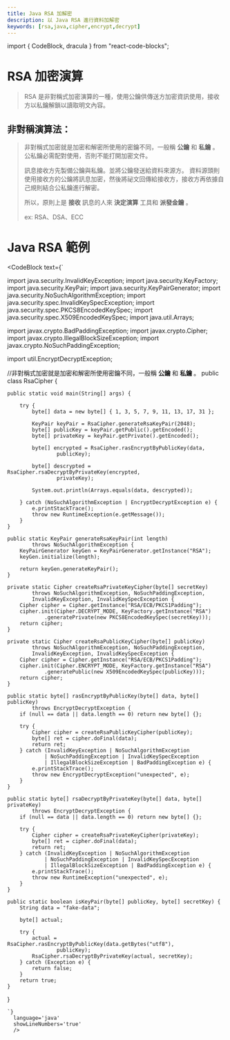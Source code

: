 ```yaml
---
title: Java RSA 加解密
description: 以 Java RSA 進行資料加解密
keywords: [rsa,java,cipher,encrypt,decrypt]
---
```

import { CodeBlock, dracula  } from "react-code-blocks";

# RSA 加密演算
> RSA 是非對稱式加密演算的一種，使用公鑰供傳送方加密資訊使用，接收方以私鑰解鎖以讀取明文內容。

## 非對稱演算法：
> 非對稱式加密就是加密和解密所使用的密鑰不同，一般稱 __公鑰__ 和 __私鑰__ 。
> 公私鑰必需配對使用，否則不能打開加密文件。
> 
> 訊息接收方先製備公鑰與私鑰。並將公鑰發送給資料來源方。
> 資料源頭則使用接收方的公鑰將訊息加密，然後將祕文回傳給接收方，接收方再依據自己規則結合公私鑰進行解密。
> 
> 所以，原則上是 __接收__ 訊息的人來 __決定演算__ 工具和 __派發金鑰__ 。
> 
> ex: RSA、DSA、ECC


# Java RSA 範例

<CodeBlock text={`

import java.security.InvalidKeyException;
import java.security.KeyFactory;
import java.security.KeyPair;
import java.security.KeyPairGenerator;
import java.security.NoSuchAlgorithmException;
import java.security.spec.InvalidKeySpecException;
import java.security.spec.PKCS8EncodedKeySpec;
import java.security.spec.X509EncodedKeySpec;
import java.util.Arrays;

import javax.crypto.BadPaddingException;
import javax.crypto.Cipher;
import javax.crypto.IllegalBlockSizeException;
import javax.crypto.NoSuchPaddingException;

import util.EncryptDecryptException;

//非對稱式加密就是加密和解密所使用密鑰不同，一般稱 __公鑰__ 和 __私鑰__ 。
public class RsaCipher {

    public static void main(String[] args) {

        try {
            byte[] data = new byte[] { 1, 3, 5, 7, 9, 11, 13, 17, 31 };

            KeyPair keyPair = RsaCipher.generateRsaKeyPair(2048);
            byte[] publicKey = keyPair.getPublic().getEncoded();
            byte[] privateKey = keyPair.getPrivate().getEncoded();

            byte[] encrypted = RsaCipher.rasEncryptByPublicKey(data,
                    publicKey);

            byte[] descrypted = RsaCipher.rsaDecryptByPrivateKey(encrypted,
                    privateKey);

            System.out.println(Arrays.equals(data, descrypted));

        } catch (NoSuchAlgorithmException | EncryptDecryptException e) {
            e.printStackTrace();
            throw new RuntimeException(e.getMessage());
        }
    }

    public static KeyPair generateRsaKeyPair(int length)
            throws NoSuchAlgorithmException {
        KeyPairGenerator keyGen = KeyPairGenerator.getInstance("RSA");
        keyGen.initialize(length);

        return keyGen.generateKeyPair();
    }

    private static Cipher createRsaPrivateKeyCipher(byte[] secretKey)
            throws NoSuchAlgorithmException, NoSuchPaddingException,
            InvalidKeyException, InvalidKeySpecException {
        Cipher cipher = Cipher.getInstance("RSA/ECB/PKCS1Padding");
        cipher.init(Cipher.DECRYPT_MODE, KeyFactory.getInstance("RSA")
                .generatePrivate(new PKCS8EncodedKeySpec(secretKey)));
        return cipher;
    }

    private static Cipher createRsaPublicKeyCipher(byte[] publicKey)
            throws NoSuchAlgorithmException, NoSuchPaddingException,
            InvalidKeyException, InvalidKeySpecException {
        Cipher cipher = Cipher.getInstance("RSA/ECB/PKCS1Padding");
        cipher.init(Cipher.ENCRYPT_MODE, KeyFactory.getInstance("RSA")
                .generatePublic(new X509EncodedKeySpec(publicKey)));
        return cipher;
    }

    public static byte[] rasEncryptByPublicKey(byte[] data, byte[] publicKey)
            throws EncryptDecryptException {
        if (null == data || data.length == 0) return new byte[] {};

        try {
            Cipher cipher = createRsaPublicKeyCipher(publicKey);
            byte[] ret = cipher.doFinal(data);
            return ret;
        } catch (InvalidKeyException | NoSuchAlgorithmException
                | NoSuchPaddingException | InvalidKeySpecException
                | IllegalBlockSizeException | BadPaddingException e) {
            e.printStackTrace();
            throw new EncryptDecryptException("unexpected", e);
        }
    }

    public static byte[] rsaDecryptByPrivateKey(byte[] data, byte[] privateKey)
            throws EncryptDecryptException {
        if (null == data || data.length == 0) return new byte[] {};

        try {
            Cipher cipher = createRsaPrivateKeyCipher(privateKey);
            byte[] ret = cipher.doFinal(data);
            return ret;
        } catch (InvalidKeyException | NoSuchAlgorithmException
                | NoSuchPaddingException | InvalidKeySpecException
                | IllegalBlockSizeException | BadPaddingException e) {
            e.printStackTrace();
            throw new RuntimeException("unexpected", e);
        }
    }

    public static boolean isKeyPair(byte[] publicKey, byte[] secretKey) {
        String data = "fake-data";

        byte[] actual;

        try {
            actual = RsaCipher.rasEncryptByPublicKey(data.getBytes("utf8"),
                    publicKey);
            RsaCipher.rsaDecryptByPrivateKey(actual, secretKey);
        } catch (Exception e) {
            return false;
        }
        return true;
    }

}

    `}
      language='java'
      showLineNumbers='true'
      />  